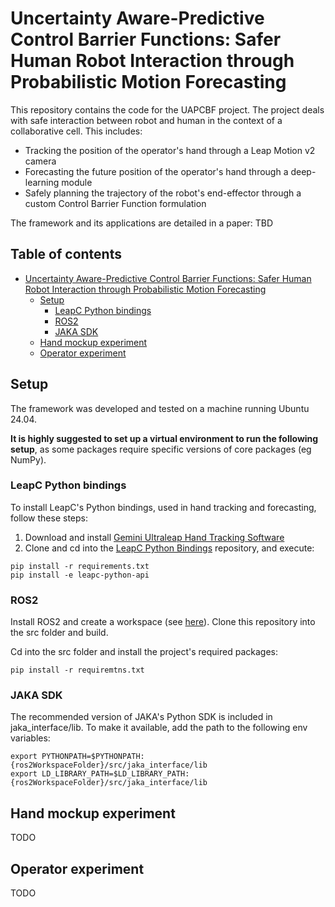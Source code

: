 # Uncertainty Aware-Predictive Control Barrier Functions: Safer Human Robot Interaction through Probabilistic Motion Forecasting

This repository contains the code for the UAPCBF project. The project deals with safe interaction between robot and human in the context of a collaborative cell. This includes:

* Tracking the position of the operator's hand through a Leap Motion v2 camera
* Forecasting the future position of the operator's hand through a deep-learning module
* Safely planning the trajectory of the robot's end-effector through a custom Control Barrier Function formulation

The framework and its applications are detailed in a paper: TBD

## Table of contents

- [Uncertainty Aware-Predictive Control Barrier Functions: Safer Human Robot Interaction through Probabilistic Motion Forecasting](#uncertainty-aware-predictive-control-barrier-functions-safer-human-robot-interaction-through-probabilistic-motion-forecasting)
  * [Setup](#setup)
    + [LeapC Python bindings](#leapc-python-bindings)
    + [ROS2](#ros2)
    + [JAKA SDK](#jaka)
  * [Hand mockup experiment](#hand-mockup-experiment)
  * [Operator experiment](#operator-experiment)

## Setup

The framework was developed and tested on a machine running Ubuntu 24.04. 

<b>It is highly suggested to set up a virtual environment to run the following setup</b>, as some packages require specific versions of core packages (eg NumPy).

### LeapC Python bindings

To install LeapC's Python bindings, used in hand tracking and forecasting, follow these steps:

1. Download and install [Gemini Ultraleap Hand Tracking Software](https://www.ultraleap.com/downloads/leap-motion-controller-2/)
2. Clone and cd into the [LeapC Python Bindings](https://github.com/ultraleap/leapc-python-bindings) repository, and execute:
```
pip install -r requirements.txt
pip install -e leapc-python-api
```

### ROS2

Install ROS2 and create a workspace (see [here](https://docs.ros.org/en/kilted/index.html)). Clone this repository into the src folder and build.

Cd into the src folder and install the project's required packages:
```
pip install -r requiremtns.txt
```

### JAKA SDK

The recommended version of JAKA's Python SDK is included in jaka_interface/lib. To make it available, add the path to the following env variables:


```
export PYTHONPATH=$PYTHONPATH:{ros2WorkspaceFolder}/src/jaka_interface/lib
export LD_LIBRARY_PATH=$LD_LIBRARY_PATH:{ros2WorkspaceFolder}/src/jaka_interface/lib

```


## Hand mockup experiment

TODO

## Operator experiment

TODO

